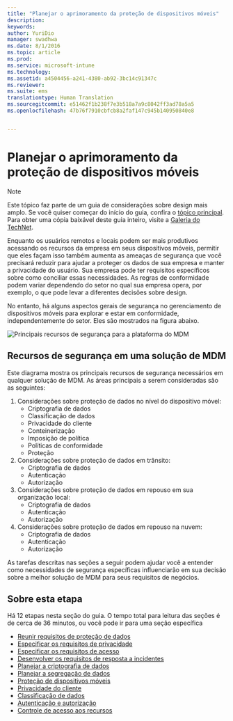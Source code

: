 ```yaml
---
title: "Planejar o aprimoramento da proteção de dispositivos móveis"
description: 
keywords: 
author: YuriDio
manager: swadhwa
ms.date: 8/1/2016
ms.topic: article
ms.prod: 
ms.service: microsoft-intune
ms.technology: 
ms.assetid: a4504456-a241-4380-ab92-3bc14c91347c
ms.reviewer: 
ms.suite: ems
translationtype: Human Translation
ms.sourcegitcommit: e51462f1b238f7e3b518a7a9c8042ff3ad78a5a5
ms.openlocfilehash: 47b76f7910cbfcb8a2faf147c945b140950840e8


---
```


# Planejar o aprimoramento da proteção de dispositivos móveis

>[!NOTE]
>Este tópico faz parte de um guia de considerações sobre design mais amplo. Se você quiser começar do início do guia, confira o [tópico principal](mdm-design-considerations-guide.md). Para obter uma cópia baixável deste guia inteiro, visite a [Galeria do TechNet](https://gallery.technet.microsoft.com/Mobile-Device-Management-7d401582).

Enquanto os usuários remotos e locais podem ser mais produtivos acessando os recursos da empresa em seus dispositivos móveis, permitir que eles façam isso também aumenta as ameaças de segurança que você precisará reduzir para ajudar a proteger os dados de sua empresa e manter a privacidade do usuário. Sua empresa pode ter requisitos específicos sobre como conciliar essas necessidades. As regras de conformidade podem variar dependendo do setor no qual sua empresa opera, por exemplo, o que pode levar a diferentes decisões sobre design.
 
No entanto, há alguns aspectos gerais de segurança no gerenciamento de dispositivos móveis para explorar e estar em conformidade, independentemente do setor. Eles são mostrados na figura abaixo.

![Principais recursos de segurança para a plataforma do MDM](./media/MDM_Figure_08.png)

## Recursos de segurança em uma solução de MDM

Este diagrama mostra os principais recursos de segurança necessários em qualquer solução de MDM. As áreas principais a serem consideradas são as seguintes:

1. Considerações sobre proteção de dados no nível do dispositivo móvel:
    - Criptografia de dados
    - Classificação de dados
    - Privacidade do cliente
    - Conteinerização
    - Imposição de política
    - Políticas de conformidade
    - Proteção
2. Considerações sobre proteção de dados em trânsito:
    - Criptografia de dados
    - Autenticação
    - Autorização
3. Considerações sobre proteção de dados em repouso em sua organização local:
    - Criptografia de dados
    - Autenticação
    - Autorização
4. Considerações sobre proteção de dados em repouso na nuvem:
    - Criptografia de dados
    - Autenticação
    - Autorização

As tarefas descritas nas seções a seguir podem ajudar você a entender como necessidades de segurança específicas influenciarão em sua decisão sobre a melhor solução de MDM para seus requisitos de negócios.

## Sobre esta etapa

Há 12 etapas nesta seção do guia. O tempo total para leitura das seções é de cerca de 36 minutos, ou você pode ir para uma seção específica

- [Reunir requisitos de proteção de dados](mdm-gather-data-protection-requirements.md)
- [Especificar os requisitos de privacidade](mdm-specify-privacy-requirements.md)
- [Especificar os requisitos de acesso](mdm-specify-your-access-requirements.md)
- [Desenvolver os requisitos de resposta a incidentes](mdm-develop-incident-response-requirements.md)
- [Planejar a criptografia de dados](mdm-data-encryption.md)
- [Planejar a segregação de dados](mdm-data-segregation.md)
- [Proteção de dispositivos móveis](mdm-hardening-mobile-devices.md)
- [Privacidade do cliente](mdm-client-privacy.md)
- [Classificação de dados](mdm-data-classification.md)
- [Autenticação e autorização](mdm-authentication-authorization.md)
- [Controle de acesso aos recursos](mdm-access-control-resources.md)





<!--HONumber=Aug16_HO1-->


